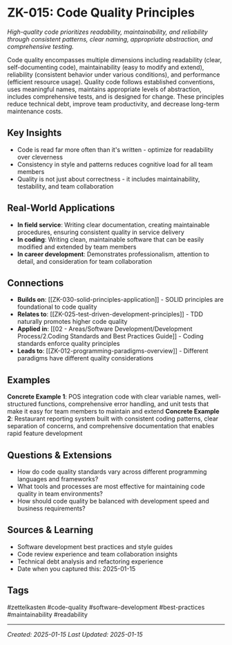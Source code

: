 # ZK-015: Code Quality Principles

*High-quality code prioritizes readability, maintainability, and reliability through consistent patterns, clear naming, appropriate abstraction, and comprehensive testing.*

Code quality encompasses multiple dimensions including readability (clear, self-documenting code), maintainability (easy to modify and extend), reliability (consistent behavior under various conditions), and performance (efficient resource usage). Quality code follows established conventions, uses meaningful names, maintains appropriate levels of abstraction, includes comprehensive tests, and is designed for change. These principles reduce technical debt, improve team productivity, and decrease long-term maintenance costs.

## Key Insights
- Code is read far more often than it's written - optimize for readability over cleverness
- Consistency in style and patterns reduces cognitive load for all team members
- Quality is not just about correctness - it includes maintainability, testability, and team collaboration

## Real-World Applications
- **In field service**: Writing clear documentation, creating maintainable procedures, ensuring consistent quality in service delivery
- **In coding**: Writing clean, maintainable software that can be easily modified and extended by team members
- **In career development**: Demonstrates professionalism, attention to detail, and consideration for team collaboration

## Connections
- **Builds on**: [[ZK-030-solid-principles-application]] - SOLID principles are foundational to code quality
- **Relates to**: [[ZK-025-test-driven-development-principles]] - TDD naturally promotes higher code quality
- **Applied in**: [[02 - Areas/Software Development/Development Process/2.Coding Standards and Best Practices Guide]] - Coding standards enforce quality principles
- **Leads to**: [[ZK-012-programming-paradigms-overview]] - Different paradigms have different quality considerations

## Examples
**Concrete Example 1**: POS integration code with clear variable names, well-structured functions, comprehensive error handling, and unit tests that make it easy for team members to maintain and extend
**Concrete Example 2**: Restaurant reporting system built with consistent coding patterns, clear separation of concerns, and comprehensive documentation that enables rapid feature development

## Questions & Extensions
- How do code quality standards vary across different programming languages and frameworks?
- What tools and processes are most effective for maintaining code quality in team environments?
- How should code quality be balanced with development speed and business requirements?

## Sources & Learning
- Software development best practices and style guides
- Code review experience and team collaboration insights
- Technical debt analysis and refactoring experience
- Date when you captured this: 2025-01-15

## Tags
#zettelkasten #code-quality #software-development #best-practices #maintainability #readability

---
*Created: 2025-01-15*
*Last Updated: 2025-01-15*